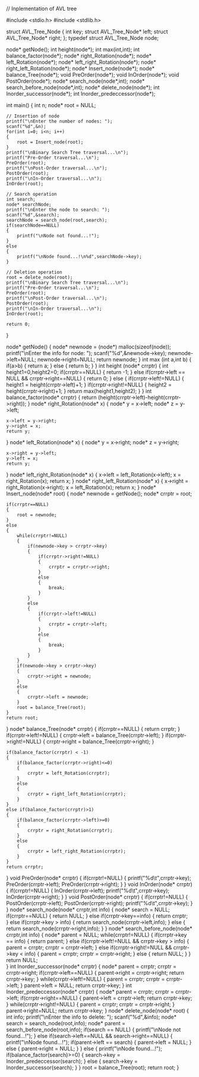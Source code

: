 // Inplementation of AVL tree

#include <stdio.h>
#include <stdlib.h>

struct AVL_Tree_Node
{
    int key;
    struct AVL_Tree_Node* left;
    struct AVL_Tree_Node* right;
};
typedef struct AVL_Tree_Node node;

node* getNode();
int height(node*);
int max(int,int);
int balance_factor(node*);
node* right_Rotation(node*);
node* left_Rotation(node*);
node* left_right_Rotation(node*);
node* right_left_Rotation(node*);
node* Insert_node(node*);
node* balance_Tree(node*);
void PreOrder(node*);
void InOrder(node*);
void PostOrder(node*);
node* search_node(node*,int);
node* search_before_node(node*,int);
node* delete_node(node*);
int Inorder_successor(node*);
int Inorder_predeccessor(node*);

int main()
{
    int n;
    node* root = NULL;

    // Insertion of node
    printf("\nEnter the number of nodes: ");
    scanf("%d",&n);
    for(int i=0; i<n; i++)
    {
        root = Insert_node(root);
    }
    printf("\nBinary Search Tree traversal...\n");
    printf("Pre-Order traversal...\n");
    PreOrder(root);
    printf("\nPost-Order traversal...\n");
    PostOrder(root);
    printf("\nIn-Order traversal...\n");
    InOrder(root);

    // Search operation
    int search;
    node* searchNode;
    printf("\nEnter the node to search: ");
    scanf("%d",&search);
    searchNode = search_node(root,search);
    if(searchNode==NULL)
    {
        printf("\nNode not found...!");
    }
    else
    {
        printf("\nNode found...!\n%d",searchNode->key);
    }

    // Deletion operation
    root = delete_node(root);
    printf("\nBinary Search Tree traversal...\n");
    printf("Pre-Order traversal...\n");
    PreOrder(root);
    printf("\nPost-Order traversal...\n");
    PostOrder(root);
    printf("\nIn-Order traversal...\n");
    InOrder(root);

    return 0;
}

node* getNode()
{
    node* newnode = (node*) malloc(sizeof(node));
    printf("\nEnter the info for node: ");
    scanf("%d",&newnode->key);
    newnode->left=NULL;
    newnode->right=NULL;
    return newnode;
}
int max (int a,int b)
{
    if(a>b)
    {
        return a;
    }
    else
    {
        return b;
    }
}
int height (node* crrptr)
{
    int height1=0,height2=0;
    if(crrptr==NULL)
    {
        return -1;
    }
    else if(crrptr->left == NULL && crrptr->right==NULL)
    {
        return 0;
    }
    else
    {
        if(crrptr->left!=NULL)
        {
            height1 = height(crrptr->left)+1;
        }
        if(crrptr->right!=NULL)
        {
            height2 = height(crrptr->right)+1; 
        }
        return max(height1,height2);
    }
}
int balance_factor(node* crrptr)
{
    return (height(crrptr->left)-height(crrptr->right));
}
node* right_Rotation(node* x)
{
    node* y = x->left;
    node* z = y->left;

    x->left = y->right;
    y->right = x;
    return y;
}
node* left_Rotation(node* x)
{
    node* y = x->right;
    node* z = y->right;

    x->right = y->left;
    y->left = x;
    return y;
}
node* left_right_Rotation(node* x)
{
    x->left = left_Rotation(x->left);
    x = right_Rotation(x);
    return x;
}
node* right_left_Rotation(node* x)
{
    x->right = right_Rotation(x->right);
    x = left_Rotation(x);
    return x;
}
node* Insert_node(node* root)
{
    node* newnode = getNode();
    node* crrptr = root;

    if(crrptr==NULL)
    {
        root = newnode;
    }
    else
    {
        while(crrptr!=NULL)
        {
            if(newnode->key > crrptr->key)
            {
                if(crrptr->right!=NULL)
                {
                    crrptr = crrptr->right;
                }
                else
                {
                    break;
                }
            }
            else
            {
                if(crrptr->left!=NULL)
                {
                    crrptr = crrptr->left;
                }
                else
                {
                    break;
                }
            }
        }
        if(newnode->key > crrptr->key)
        {
            crrptr->right = newnode;
        }
        else
        {
            crrptr->left = newnode;
        }
        root = balance_Tree(root);
    }
    return root;
}
node* balance_Tree(node* crrptr)
{
    if(crrptr==NULL)
    {
        return crrptr;
    }
    if(crrptr->left!=NULL)
    {
        crrptr->left = balance_Tree(crrptr->left);
    }
    if(crrptr->right!=NULL)
    {
        crrptr->right = balance_Tree(crrptr->right);
    }
    
    if(balance_factor(crrptr) < -1)
    {
        if(balance_factor(crrptr->right)<=0)
        {
            crrptr = left_Rotation(crrptr);
        }
        else
        {
            crrptr = right_left_Rotation(crrptr);
        }
    }
    else if(balance_factor(crrptr)>1)
    {
        if(balance_factor(crrptr->left)>=0)
        {
            crrptr = right_Rotation(crrptr);
        }
        else
        {
            crrptr = left_right_Rotation(crrptr);
        }
    }    
    return crrptr;
}
void PreOrder(node* crrptr)
{
    if(crrptr!=NULL)
    {
        printf("%d\t",crrptr->key);        
        PreOrder(crrptr->left);
        PreOrder(crrptr->right);
    }
}
void InOrder(node* crrptr)
{
    if(crrptr!=NULL)
    {
        InOrder(crrptr->left);
        printf("%d\t",crrptr->key);
        InOrder(crrptr->right);
    }
}
void PostOrder(node* crrptr)
{
    if(crrptr!=NULL)
    {
        PostOrder(crrptr->left);
        PostOrder(crrptr->right);
        printf("%d\t",crrptr->key);
    }
}
node* search_node(node* crrptr,int info)
{ 
    node* search = NULL;
    if(crrptr==NULL)
    {
        return NULL;
    }
    else if(crrptr->key==info)
    {
        return crrptr;   
    }
    else if(crrptr->key > info)
    {
        return search_node(crrptr->left,info);
    }
    else
    {
        return search_node(crrptr->right,info);
    }
}
node* search_before_node(node* crrptr,int info)
{
    node* parent = NULL;
    while(crrptr!=NULL)
    {
        if(crrptr->key == info)
        {
            return parent;
        }
        else if(crrptr->left!=NULL && crrptr->key > info)
        {
            parent = crrptr;
            crrptr = crrptr->left;
        }
        else if(crrptr->right!=NULL && crrptr->key < info)
        {
            parent = crrptr;
            crrptr = crrptr->right;
        }
        else
        {
            return NULL;
        }
    }  
    return NULL;  
}
int  Inorder_successor(node* crrptr)
{
    node* parent = crrptr;
    crrptr = crrptr->right;
    if(crrptr->left==NULL)
    {
        parent->right = crrptr->right;
        return crrptr->key;
    }
    while(crrptr->left!=NULL)
    {
        parent = crrptr;
        crrptr = crrptr->left;
    }
    parent->left = NULL;
    return crrptr->key;
}
int Inorder_predeccessor(node* crrptr)
{
    node* parent = crrptr;
    crrptr = crrptr->left;
    if(crrptr->right==NULL)
    {
        parent->left = crrptr->left;
        return crrptr->key;
    }
    while(crrptr->right!=NULL)
    {
        parent = crrptr;
        crrptr = crrptr->right;
    }
    parent->right=NULL;
    return crrptr->key;
}
node* delete_node(node* root)
{
    int info;
    printf("\nEnter the info to delete: ");
    scanf("%d",&info);
    node* search = search_node(root,info);
    node* parent = search_before_node(root,info);
    if(search == NULL)
    {
        printf("\nNode not found...!");
    }
    else if(search->left==NULL && search->right==NULL)
    {
        printf("\nNode found...!");
        if(parent->left == search)
        {
            parent->left = NULL;
        }
        else
        {
            parent->right = NULL;
        }
    }
    else
    {
        printf("\nNode found...!");
        if(balance_factor(search)>=0)
        {
            search->key = Inorder_predeccessor(search);
        }
        else
        {
            search->key = Inorder_successor(search);
        }
    }
    root = balance_Tree(root);
    return root;
}

